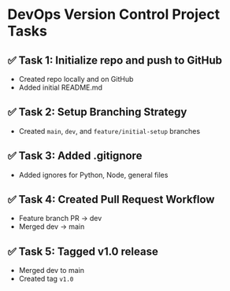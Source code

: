 # DevOps Version Control Project Tasks

## ✅ Task 1: Initialize repo and push to GitHub
- Created repo locally and on GitHub
- Added initial README.md

## ✅ Task 2: Setup Branching Strategy
- Created `main`, `dev`, and `feature/initial-setup` branches

## ✅ Task 3: Added .gitignore
- Added ignores for Python, Node, general files

## ✅ Task 4: Created Pull Request Workflow
- Feature branch PR → dev
- Merged dev → main

## ✅ Task 5: Tagged v1.0 release
- Merged dev to main
- Created tag `v1.0`
